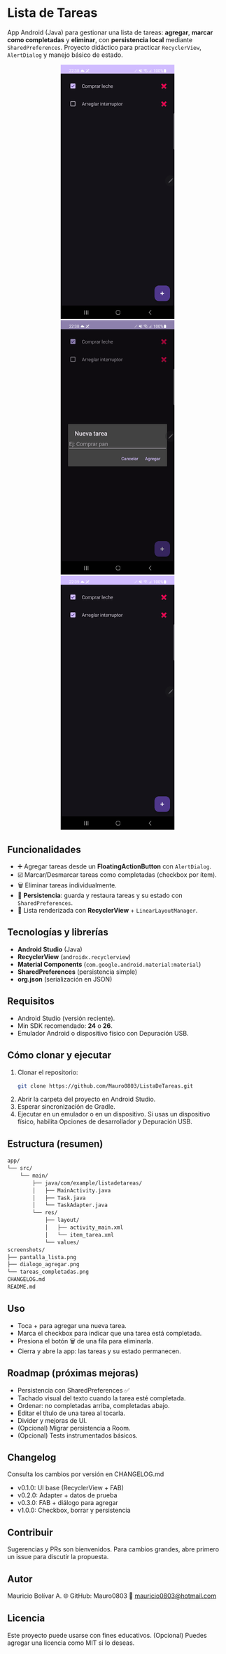 # Lista de Tareas
App Android (Java) para gestionar una lista de tareas: **agregar**, **marcar como completadas** y **eliminar**, con **persistencia local** mediante `SharedPreferences`. Proyecto didáctico para practicar `RecyclerView`, `AlertDialog` y manejo básico de estado.

<p align="center">
  <img src="./screenshots/pantalla_lista.png" width="260" />
  <img src="./screenshots/dialogo_agregar.png" width="260" />
  <img src="./screenshots/tareas_completadas.png" width="260" />
</p>

## Funcionalidades
- ➕ Agregar tareas desde un **FloatingActionButton** con `AlertDialog`.
- ☑️ Marcar/Desmarcar tareas como completadas (checkbox por ítem).
- 🗑️ Eliminar tareas individualmente.
- 💾 **Persistencia**: guarda y restaura tareas y su estado con `SharedPreferences`.
- 📜 Lista renderizada con **RecyclerView** + `LinearLayoutManager`.

## Tecnologías y librerías
- **Android Studio** (Java)
- **RecyclerView** (`androidx.recyclerview`)
- **Material Components** (`com.google.android.material:material`)
- **SharedPreferences** (persistencia simple)
- **org.json** (serialización en JSON)

## Requisitos
- Android Studio (versión reciente).
- Min SDK recomendado: **24** o **26**.
- Emulador Android o dispositivo físico con Depuración USB.

## Cómo clonar y ejecutar
1. Clonar el repositorio:
   ```bash
   git clone https://github.com/Mauro0803/ListaDeTareas.git
2. Abrir la carpeta del proyecto en Android Studio.
3. Esperar sincronización de Gradle.
4. Ejecutar en un emulador o en un dispositivo.
Si usas un dispositivo físico, habilita Opciones de desarrollador y Depuración USB.

## Estructura (resumen)
```txt
app/
└── src/
    └── main/
        ├── java/com/example/listadetareas/
        │   ├── MainActivity.java
        │   ├── Task.java
        │   └── TaskAdapter.java
        └── res/
            ├── layout/
            │   ├── activity_main.xml
            │   └── item_tarea.xml
            └── values/
screenshots/
├── pantalla_lista.png
├── dialogo_agregar.png
└── tareas_completadas.png
CHANGELOG.md
README.md
```
## Uso
- Toca + para agregar una nueva tarea.
- Marca el checkbox para indicar que una tarea está completada.
- Presiona el botón 🗑️ de una fila para eliminarla.
- Cierra y abre la app: las tareas y su estado permanecen.

## Roadmap (próximas mejoras)
- Persistencia con SharedPreferences ✅
- Tachado visual del texto cuando la tarea esté completada.
- Ordenar: no completadas arriba, completadas abajo.
- Editar el título de una tarea al tocarla.
- Divider y mejoras de UI.
- (Opcional) Migrar persistencia a Room.
- (Opcional) Tests instrumentados básicos.

## Changelog
Consulta los cambios por versión en CHANGELOG.md

- v0.1.0: UI base (RecyclerView + FAB)
- v0.2.0: Adapter + datos de prueba
- v0.3.0: FAB + diálogo para agregar
- v1.0.0: Checkbox, borrar y persistencia

## Contribuir
Sugerencias y PRs son bienvenidos. Para cambios grandes, abre primero un issue para discutir la propuesta.

## Autor
Mauricio Bolívar A.
🌐 GitHub: Mauro0803
📧 mauricio0803@hotmail.com

## Licencia
Este proyecto puede usarse con fines educativos.
(Opcional) Puedes agregar una licencia como MIT si lo deseas.
